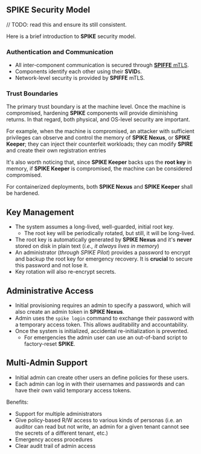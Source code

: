 ## SPIKE Security Model

// TODO: read this and ensure its still consistent.

Here is a brief introduction to **SPIKE** security model.

### Authentication and Communication

* All inter-component communication is secured through [**SPIFFE** mTLS][spiffe].
* Components identify each other using their **SVID**s.
* Network-level security is provided by **SPIFFE** mTLS.

[spiffe]: https://spiffe.io/

### Trust Boundaries

The primary trust boundary is at the machine level. Once the machine is 
compromised, hardening **SPIKE** components will provide diminishing returns.
In that regard, both physical, and OS-level security are important.

For example, when the machine is compromised, an attacker with sufficient 
privileges can observe and control the memory of **SPIKE Nexus**, or 
**SPIKE Keeper**; they can inject their counterfeit workloads; they can modify 
**SPIRE** and create their own registration entries

It's also worth noticing that, since **SPIKE Keeper** backs ups the **root key**
in memory, if **SPIKE Keeper** is compromised, the machine can be considered 
compromised.

For containerized deployments, both **SPIKE Nexus** and **SPIKE Keeper** 
shall be hardened.

## Key Management

* The system assumes a long-lived, well-guarded, initial root key.
  * The root key will be periodically rotated, but still, it will be long-lived.
* The root key is automatically generated by **SPIKE Nexus** and it's
  **never** stored on disk in plain text (*i.e., it always lives in memory*)
* An administrator (*through SPIKE Pilot*) provides a password to encrypt and
  backup the root key for emergency recovery. It is **crucial** to secure this
  password and not lose it.
* Key rotation will also re-encrypt secrets.

## Administrative Access

* Initial provisioning requires an admin to specify a password, which will also
  create an admin token in **SPIKE Nexus**.
* Admin uses the `spike login` command to exchange their password with a 
  temporary access token. This allows auditability and accountability.
* Once the system is initialized, accidental re-initialization is prevented.
  * For emergencies the admin user can use an out-of-band script to factory-reset
    **SPIKE**.

## Multi-Admin Support

* Initial admin can create other users an define policies for these users.
* Each admin can log in with their usernames and passwords and can have their 
  own valid temporary access tokens.

Benefits:
* Support for multiple administrators
* Give policy-based R/W access to various kinds of personas (i.e. an auditor
  can read but not write, an admin for a given tenant cannot see the secrets
  of a different tenant, etc.)
* Emergency access procedures
* Clear audit trail of admin access
